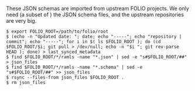 These JSON schemas are imported from upstream FOLIO projects. We only need (a subset of ) the JSON schema files, and the upstream repositories are very big.

```
$ export FOLIO_ROOT=/path/to/folio/root
$ (echo -n "Updated date: "; date; echo "-----"; echo "repository | commit"; echo "-----"; for i in $( ls $FOLIO_ROOT ); do (cd $FOLIO_ROOT/$i; git pull > /dev/null; echo -n "$i "; git rev-parse HEAD ); done) > last_synced_metadata
$ find $FOLIO_ROOT/*/ramls -name "*.json" | sed -e "s#$FOLIO_ROOT/##" > json_files
$ find $FOLIO_ROOT/*/ramls -name "*.schema" | sed -e "s#$FOLIO_ROOT/##" >> json_files
$ rsync --files-from json_files $FOLIO_ROOT .
$ rm json_files
```
